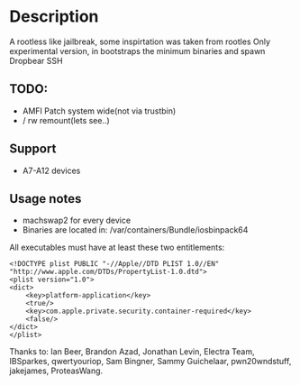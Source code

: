 # Description

A rootless like jailbreak, some inspirtation was taken from rootles
Only experimental version, in bootstraps the minimum binaries and spawn Dropbear SSH

## TODO:

- AMFI Patch system wide(not via trustbin)
- / rw remount(lets see..)

## Support

- A7-A12 devices

## Usage notes

- machswap2 for every device
- Binaries are located in: /var/containers/Bundle/iosbinpack64

All executables must have at least these two entitlements:

    <!DOCTYPE plist PUBLIC "-//Apple//DTD PLIST 1.0//EN" "http://www.apple.com/DTDs/PropertyList-1.0.dtd">
    <plist version="1.0">
    <dict>
        <key>platform-application</key>
        <true/>
        <key>com.apple.private.security.container-required</key>
        <false/>
    </dict>
    </plist>


Thanks to: Ian Beer, Brandon Azad, Jonathan Levin, Electra Team, IBSparkes, qwertyouriop, Sam Bingner, Sammy Guichelaar, pwn20wndstuff, jakejames, ProteasWang.